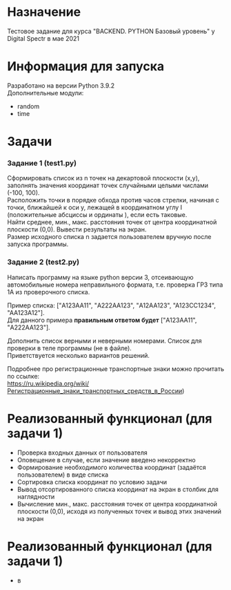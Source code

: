 # Назначение
Тестовое задание для курса "BACKEND. PYTHON Базовый уровень" у Digital Spectr в мае 2021  

# Информация для запуска
Разработано на версии Python 3.9.2  
Дополнительные модули:
  + random  
  + time  
# Задачи
### Задание 1 (**test1.py**)
Сформировать список из n точек на декартовой плоскости (х,у), заполнять значения координат точек случайными целыми числами (-100, 100).  
Расположить точки в порядке обхода против часов стрелки, начиная с точки, ближайшей к оси у, лежащей в координатном углу I (положительные абсциссы и ординаты ), если есть таковые.  
Найти среднее, мин., макс. расстояния точек от центра координатной плоскости (0,0). Вывести результаты на экран.  
Размер исходного списка n задается пользователем вручную после запуска программы.

### Задание 2 (**test2.py**)
Написать программу на языке python версии 3, отсеивающую автомобильные номера неправильного формата, т.е. проверка ГРЗ типа 1А из проверочного списка. 
  
Пример списка: ["A123AA11", "А222АА123", "A12AA123", "A123CC1234", "AA123A12"].  
Для данного примера **правильным ответом будет**  ["A123AA11", "А222АА123"]. 

Дополнить список верными и неверными номерами. Список для проверки в теле программы (не в файле).  
Приветствуется несколько вариантов решений.  
  
Подробнее про регистрационные транспортные знаки можно прочитать по ссылке:  
https://ru.wikipedia.org/wiki/Регистрационные_знаки_транспортных_средств_в_России)  

# Реализованный функционал (для задачи 1)
+ Проверка входных данных от пользователя
+ Оповещение в случае, если значение введено некорректно
+ Формирование необходимого количества координат (задаётся пользователем) в виде списка
+ Сортировка списка координат по условию задачи
+ Вывод отсортированного списка координат на экран в столбик для наглядности
+ Вычисление мин., макс. расстояния точек от центра координатной плоскости (0,0), исходя из полученных точек и вывод этих значений на экран

# Реализованный функционал (для задачи 1)
+ в
